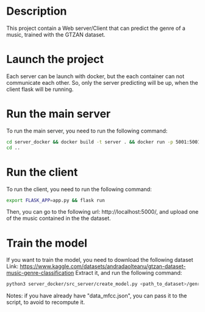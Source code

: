 # Description

This project contain a Web server/Client that can predict the genre of a music, trained with the GTZAN dataset. 


# Launch the project

Each server can be launch with docker, but the each container can not communicate each other. 
So, only the server predicting will be up, when the client flask will be running.

# Run the main server

To run the main server, you need to run the following command:

```bash
cd server_docker && docker build -t server . && docker run -p 5001:5001 server
cd ..
```

# Run the client

To run the client, you need to run the following command:

```bash
export FLASK_APP=app.py && flask run
```

Then, you can go to the following url: http://localhost:5000/, and upload one of the music contained in the the dataset.

# Train the model

If you want to train the model, you need to download the following dataset 
Link: https://www.kaggle.com/datasets/andradaolteanu/gtzan-dataset-music-genre-classification
Extract it, and run the following command:

```bash
python3 server_docker/src_server/create_model.py <path_to_dataset>/genres_original/
```

Notes: if you have already have "data_mfcc.json", you can pass it to the script, to avoid to recompute it.
